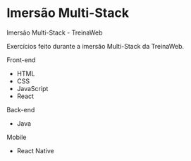 # Imersão Multi-Stack
Imersão Multi-Stack - TreinaWeb

Exercícios feito durante a imersão Multi-Stack da TreinaWeb.

Front-end
 - HTML
 - CSS
 - JavaScript
 - React
 
Back-end
 - Java

Mobile
 - React Native
